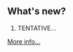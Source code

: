## What's new?

1. TENTATIVE...


[More info...](https://github.com/xlcnd/meteoalarmeu/issues?q=is%3Aissue+is%3Aopen+label%3Ainfo)
